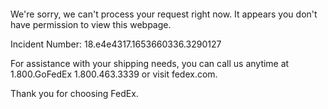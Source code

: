  	


 	

We're sorry, we can't process your request right now. It appears you don't have permission to view this webpage.


Incident Number: 18.e4e4317.1653660336.3290127





For assistance with your shipping needs, you can call us anytime at 1.800.GoFedEx 1.800.463.3339 or visit fedex.com.




Thank you for choosing FedEx.